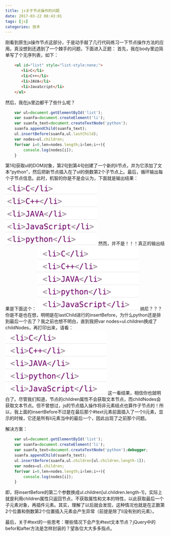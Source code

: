 ```yaml
---
title: js关于节点操作的问题
date: 2017-03-22 08:43:01
tags: [js]
categories: 技术
---
```

刚看到原生js操作节点这部分，于是动手敲了几行代码练习一下节点操作方法的应用。真没想到还遇到了一个棘手的问题，下面进入正题：
首先，我在body里边简单写了个无序列表，如下：
```html
    <ul id="list" style="list-style:none;">
       <li>C</li>
       <li>C++</li>
       <li>JAVA</li>
       <li>JavaScript</li>
    </ul>
```
然后，我在js里边都干了些什么呢？
```javascript
    var ul=document.getElementById('list');
    var suanfa=document.createElement('li');
    var suanfa_text=document.createTextNode('python');
    suanfa.appendChild(suanfa_text);
    ul.insertBefore(suanfa,ul.lastChild);
    var nodes=ul.children;
    for(var i=0,len=nodes.length;i<len;i++){
        console.log(nodes[i]);
    }
```
第1句获取ul的DOM对象，第2句到第4句创建了一个新的li节点，并为它添加了文本“python”，然后把新节点插入在了ul的倒数第2个子节点上。最后，循环输出每个子节点信息。此时，机智的你是不是会认为，下面就是输出结果：
![第1次测试输出结果](js-node-operation/1.png)
然而，并不是！！！真正的输出结果是下面这个：
![第2次测试输出结果](js-node-operation/2.png)
纳尼？？？你是不是也在想，明明是在lastChild进行的insertBefore，为什么python还是排到最后一个去了？我之前也想不明白，直到我把var nodes=ul.children换成了childNodes，再打印出来，请看：
![childNodes获取的结果集](js-node-operation/2.png)
这一看结果，相信你也就明白了。尽管我们知道，节点的children属性不会获取文本节点，而childNodes会获取文本节点。但不曾想过，js的节点插入操作将非元素结点也算作子节点的！所以，我上面的insertBefore不过是在最后那个#text元素前面插入了一个li元素，显示的时候，它还是所有li元素当中的最后一个，因此出现了之前那个问题。

解决方案：
```javascript
    var ul=document.getElementById('list');
    var suanfa=document.createElement('li');
    var suanfa_text=document.createTextNode('python');debugger;
    suanfa.appendChild(suanfa_text);
    ul.insertBefore(suanfa,ul.children[ul.children.length-1]);
    var nodes=ul.children;
    for(var i=0,len=nodes.length;i<len;i++){
        console.log(nodes[i]);
    }
```
即，将insertBefore的第二个参数换成ul.children[ul.children.length-1]，实际上就是利用children属性只返回节点，不获取属性和文本的特性，以此获取最后一个子元素对象，再插件元素。其实，理解了以后就会发现，这种情况也就是在正数第2个位置和倒数第2个位置插入元素会产生异常（前提是除了li没有别的元素）。

最后，关于#text的一些思考：哪些情况下会产生#text文本节点？jQuery中的befor和after方法是怎样封装的？望各位大大多多指点。